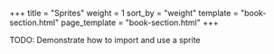 +++
title = "Sprites"
weight = 1
sort_by = "weight"
template = "book-section.html"
page_template = "book-section.html"
+++

TODO: Demonstrate how to import and use a sprite
